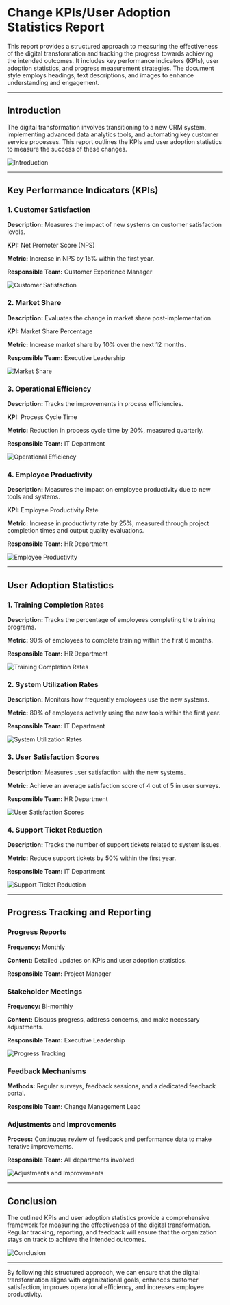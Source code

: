 

# Change KPIs/User Adoption Statistics Report

This report provides a structured approach to measuring the effectiveness of the digital transformation and tracking the progress towards achieving the intended outcomes. It includes key performance indicators (KPIs), user adoption statistics, and progress measurement strategies. The document style employs headings, text descriptions, and images to enhance understanding and engagement.

---

## Introduction
The digital transformation involves transitioning to a new CRM system, implementing advanced data analytics tools, and automating key customer service processes. This report outlines the KPIs and user adoption statistics to measure the success of these changes.

![Introduction](https://via.placeholder.com/600x250) <!-- Placeholder image for introduction visual -->

---

## Key Performance Indicators (KPIs)

### 1. Customer Satisfaction
**Description:** Measures the impact of new systems on customer satisfaction levels.

**KPI:** Net Promoter Score (NPS)

**Metric:** Increase in NPS by 15% within the first year.

**Responsible Team:** Customer Experience Manager

![Customer Satisfaction](https://via.placeholder.com/600x250) <!-- Placeholder image for customer satisfaction visual -->

### 2. Market Share
**Description:** Evaluates the change in market share post-implementation.

**KPI:** Market Share Percentage

**Metric:** Increase market share by 10% over the next 12 months.

**Responsible Team:** Executive Leadership

![Market Share](https://via.placeholder.com/600x250) <!-- Placeholder image for market share visual -->

### 3. Operational Efficiency
**Description:** Tracks the improvements in process efficiencies.

**KPI:** Process Cycle Time

**Metric:** Reduction in process cycle time by 20%, measured quarterly.

**Responsible Team:** IT Department

![Operational Efficiency](https://via.placeholder.com/600x250) <!-- Placeholder image for operational efficiency visual -->

### 4. Employee Productivity
**Description:** Measures the impact on employee productivity due to new tools and systems.

**KPI:** Employee Productivity Rate

**Metric:** Increase in productivity rate by 25%, measured through project completion times and output quality evaluations.

**Responsible Team:** HR Department

![Employee Productivity](https://via.placeholder.com/600x250) <!-- Placeholder image for employee productivity visual -->

---

## User Adoption Statistics

### 1. Training Completion Rates
**Description:** Tracks the percentage of employees completing the training programs.

**Metric:** 90% of employees to complete training within the first 6 months.

**Responsible Team:** HR Department

![Training Completion Rates](https://via.placeholder.com/600x250) <!-- Placeholder image for training completion rates visual -->

### 2. System Utilization Rates
**Description:** Monitors how frequently employees use the new systems.

**Metric:** 80% of employees actively using the new tools within the first year.

**Responsible Team:** IT Department

![System Utilization Rates](https://via.placeholder.com/600x250) <!-- Placeholder image for system utilization rates visual -->

### 3. User Satisfaction Scores
**Description:** Measures user satisfaction with the new systems.

**Metric:** Achieve an average satisfaction score of 4 out of 5 in user surveys.

**Responsible Team:** HR Department

![User Satisfaction Scores](https://via.placeholder.com/600x250) <!-- Placeholder image for user satisfaction scores visual -->

### 4. Support Ticket Reduction
**Description:** Tracks the number of support tickets related to system issues.

**Metric:** Reduce support tickets by 50% within the first year.

**Responsible Team:** IT Department

![Support Ticket Reduction](https://via.placeholder.com/600x250) <!-- Placeholder image for support ticket reduction visual -->

---

## Progress Tracking and Reporting

### Progress Reports
**Frequency:** Monthly

**Content:** Detailed updates on KPIs and user adoption statistics.

**Responsible Team:** Project Manager

### Stakeholder Meetings
**Frequency:** Bi-monthly

**Content:** Discuss progress, address concerns, and make necessary adjustments.

**Responsible Team:** Executive Leadership

![Progress Tracking](https://via.placeholder.com/600x250) <!-- Placeholder image for progress tracking visual -->

### Feedback Mechanisms
**Methods:** Regular surveys, feedback sessions, and a dedicated feedback portal.

**Responsible Team:** Change Management Lead

### Adjustments and Improvements
**Process:** Continuous review of feedback and performance data to make iterative improvements.

**Responsible Team:** All departments involved

![Adjustments and Improvements](https://via.placeholder.com/600x250) <!-- Placeholder image for adjustments and improvements visual -->

---

## Conclusion

The outlined KPIs and user adoption statistics provide a comprehensive framework for measuring the effectiveness of the digital transformation. Regular tracking, reporting, and feedback will ensure that the organization stays on track to achieve the intended outcomes.

![Conclusion](https://via.placeholder.com/600x250) <!-- Placeholder image for conclusion visual -->

---

By following this structured approach, we can ensure that the digital transformation aligns with organizational goals, enhances customer satisfaction, improves operational efficiency, and increases employee productivity.
```
